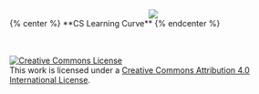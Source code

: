<div style="text-align:center">
<img src="https://www.lucidchart.com/publicSegments/view/ba3a5d96-24e9-4149-8068-9efc0c95c740/image.png">
</div>
{% center %} **CS Learning Curve** {% endcenter %}


<br /><br /><a rel="license" href="http://creativecommons.org/licenses/by/4.0/"><img alt="Creative Commons License" style="border-width:0" src="https://i.creativecommons.org/l/by/4.0/88x31.png" /></a><br />This work is licensed under a <a rel="license" href="http://creativecommons.org/licenses/by/4.0/">Creative Commons Attribution 4.0 International License</a>.
